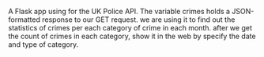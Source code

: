 A Flask app using for the UK Police API.
The variable crimes holds a JSON-formatted response to our GET request.
we are using it to find out the statistics of crimes per each category of crime in each month.
after we get the count of crimes in each category, show it in the web by specify the date and type of category.
